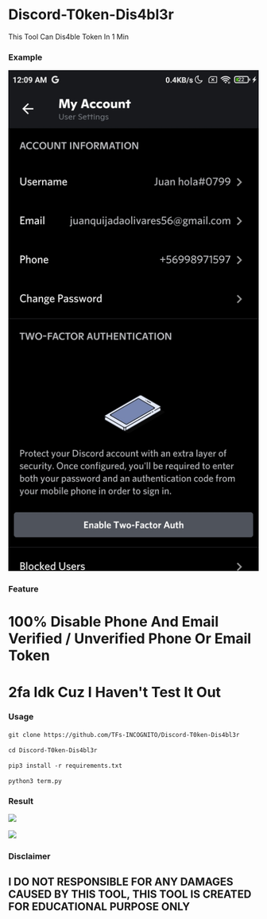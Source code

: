 # Discord-T0ken-Dis4bl3r
This Tool Can Dis4ble Token In 1 Min 

### Example
</p align="center">
  <img src="./img/verifiedtoken.jpg">
</p>

### Feature
# 100% Disable Phone And Email Verified / Unverified Phone Or Email Token

# 2fa Idk Cuz I Haven't Test It Out

### Usage
```git clone https://github.com/TFs-INCOGNITO/Discord-T0ken-Dis4bl3r```

```cd Discord-T0ken-Dis4bl3r```

```pip3 install -r requirements.txt```

```python3 term.py```

### Result
</p align="center">
  <img src="./img/disabled.jpg">
</p>
</p align="center">
  <img src="./img/Screenshot_2022-02-02-00-55-47-524_ru.iiec.pydroid3.jpg">
</p>

### Disclaimer
## I DO NOT RESPONSIBLE FOR ANY DAMAGES CAUSED BY THIS TOOL, THIS TOOL IS CREATED FOR EDUCATIONAL PURPOSE ONLY
